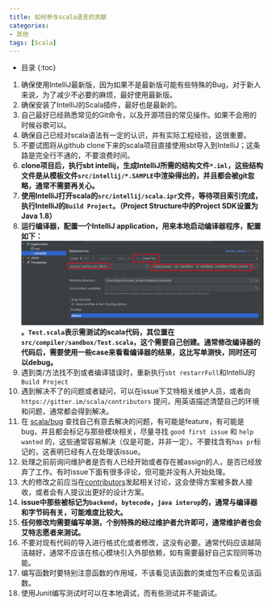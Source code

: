 ```yaml
---
title: 如何参与scala语言的贡献
categories:
- 其他
tags: [Scala]
---
```


* 目录
{:toc}


1. 确保使用IntelliJ最新版，因为如果不是最新版可能有些特殊的Bug，对于新人来说，为了减少不必要的麻烦，最好使用最新版。
2. 确保安装了IntelliJ的Scala插件，最好也是最新的。
3. 自己最好已经熟悉常见的Git命令，以及开源项目的常见操作。如果不会用的时候谷歌可以。
4. 确保自己已经对scala语法有一定的认识，并有实际工程经验，这很重要。
5. 不要试图将从github clone下来的scala项目直接使用sbt导入到IntelliJ；这条路是完全行不通的，不要浪费时间。
6. **clone项目后，执行sbt intellij，生成IntelliJ所需的结构文件`*.iml`，这些结构文件是从模板文件`src/intellij/*.SAMPLE`中渲染得出的，并且都会被git忽略，通常不需要再关心。**
7. **使用IntelliJ打开scala的`src/intellij/scala.ipr`文件，等待项目索引完成，执行IntelliJ的`Build Project`。（Project Structure中的Project SDK设置为Java 1.8）**
8. **运行编译器，配置一个IntelliJ application，用来本地启动编译器程序，配置如下：![compiler-conf](../../public/image/scala-compiler-conf.png)。`Test.scala`表示需测试的scala代码，其位置在`src/compiler/sandbox/Test.scala`，这个需要自己创建。通常修改编译器的代码后，需要使用一些case来看看编译器的结果，这比写单测快，同时还可以debug。**
9. 遇到类/方法找不到或者编译错误时，重新执行`sbt restarrFull`和IntelliJ的`Build Project`
10. 遇到解决不了的问题或者疑问，可以在issue下艾特相关维护人员，或者向 `https://gitter.im/scala/contributors` 提问，用英语描述清楚自己的环境和问题，通常都会得到解决。 
11. 在 [scala/bug](https://github.com/scala/bug) 查找自己有意去解决的问题，有可能是feature，有可能是bug，并且都会标记与那些模块相关，尽量寻找 `good first issue` 和 `help wanted` 的，这些通常容易解决（仅是可能，并非一定）。不要找含有`has pr`标记的，这表明已经有人在处理该issue。
12. 处理之前前询问维护者是否有人已经开始或者存在被assign的人，是否已经放弃了工作。有时issue下面有很多评论，但可能并没有人开始处理。
13. 大的修改之前应当在[contributors](https://contributors.scala-lang.org)发起相关讨论，这会使得方案被多数人接收，或者会有人提议出更好的设计方案。
14. **issue中那些被标记为`backend`，`bytecode`，`java interop`的，通常与编译器和字节码有关，可能难度比较大。**
15. **任何修改均需要编写单测，个别特殊的经过维护者允许即可，通常维护者也会艾特志愿者来测试。**
16. 不要对现有代码的导入进行格式化或者修改，这没有必要。通常代码应该越简洁越好，通常不应该在核心模块引入外部依赖，如有需要最好自己实现同等功能。
17. 编写函数时要特别注意函数的作用域，不该看见该函数的类或包不应看见该函数。
18. 使用Junit编写测试时可以在本地调试，而有些测试并不能调试。

